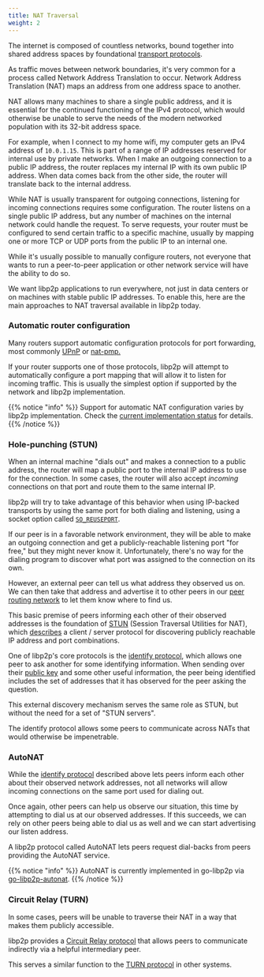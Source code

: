 ```yaml
---
title: NAT Traversal
weight: 2
---
```


The internet is composed of countless networks, bound together into shared address spaces by foundational [transport protocols](/concepts/transport/).

As traffic moves between network boundaries, it's very common for a process called Network Address Translation to occur. Network Address Translation (NAT) maps an address from one address space to another.

NAT allows many machines to share a single public address, and it is essential for the continued functioning of the IPv4 protocol, which would otherwise be unable to serve the needs of the modern networked population with its 32-bit address space.

For example, when I connect to my home wifi, my computer gets an IPv4 address of `10.0.1.15`. This is part of a range of IP addresses reserved for internal use by private networks. When I make an outgoing connection to a public IP address, the router replaces my internal IP with its own public IP address. When data comes back from the other side, the router will translate back to the internal address.

While NAT is usually transparent for outgoing connections, listening for incoming connections requires some configuration. The router listens on a single public IP address, but any number of machines on the internal network could handle the request. To serve requests, your router must be configured to send certain traffic to a specific machine, usually by mapping one or more TCP or UDP ports from the public IP to an internal one.

While it's usually possible to manually configure routers, not everyone that wants to run a peer-to-peer application or other network service will have the ability to do so.

We want libp2p applications to run everywhere, not just in data centers or on machines with stable public IP addresses. To enable this, here are the main approaches to NAT traversal available in libp2p today.

### Automatic router configuration

Many routers support automatic configuration protocols for port forwarding, most commonly [UPnP][wiki_upnp] or [nat-pmp.][wiki_nat-pmp]

If your router supports one of those protocols, libp2p will attempt to automatically configure a port mapping that will allow it to listen for incoming traffic. This is usually the simplest option if supported by the network and libp2p implementation.

{{% notice "info" %}}
Support for automatic NAT configuration varies by libp2p implementation.
Check the [current implementation status](https://libp2p.io/implementations/#nat-traversal) for details.
{{% /notice %}}

### Hole-punching (STUN)

When an internal machine "dials out" and makes a connection to a public address, the router will map a public port to the internal IP address to use for the connection. In some cases, the router will also accept *incoming* connections on that port and route them to the same internal IP.

libp2p will try to take advantage of this behavior when using IP-backed transports by using the same port for both dialing and listening, using a socket option called [`SO_REUSEPORT`](https://lwn.net/Articles/542629/).

If our peer is in a favorable network environment, they will be able to make an outgoing connection and get a publicly-reachable listening port "for free," but they might never know it. Unfortunately, there's no way for the dialing program to discover what port was assigned to the connection on its own.

However, an external peer can tell us what address they observed us on. We can then take that address and advertise it to other peers in our [peer routing network](/concepts/peer-routing/) to let them know where to find us.

This basic premise of peers informing each other of their observed addresses is the foundation of [STUN][wiki_stun] (Session Traversal Utilities for NAT), which [describes][rfc_stun] a client / server protocol for discovering publicly reachable IP address and port combinations.

One of libp2p's core protocols is the [identify protocol][spec_identify], which allows one peer to ask another for some identifying information. When sending over their [public key](/concepts/peers/) and some other useful information, the peer being identified includes the set of addresses that it has observed for the peer asking the question.

This external discovery mechanism serves the same role as STUN, but without the need for a set of "STUN servers".

The identify protocol allows some peers to communicate across NATs that would otherwise be impenetrable.

### AutoNAT

While the [identify protocol][spec_identify] described above lets peers inform each other about their observed network addresses, not all networks will allow incoming connections on the same port used for dialing out.

Once again, other peers can help us observe our situation, this time by attempting to dial us at our observed addresses. If this succeeds, we can rely on other peers being able to dial us as well and we can start advertising our listen address.

A libp2p protocol called AutoNAT lets peers request dial-backs from peers providing the AutoNAT service.

{{% notice "info" %}}
AutoNAT is currently implemented in go-libp2p via [go-libp2p-autonat](https://github.com/libp2p/go-libp2p/tree/master/p2p/host/autonat).
{{% /notice %}}


### Circuit Relay (TURN)

In some cases, peers will be unable to traverse their NAT in a way that makes them publicly accessible.

libp2p provides a [Circuit Relay protocol](/concepts/circuit-relay/) that allows peers to communicate indirectly via a helpful intermediary peer.

This serves a similar function to the [TURN protocol](https://tools.ietf.org/html/rfc5766) in other systems.

[wiki_upnp]: https://en.wikipedia.org/wiki/Universal_Plug_and_Play
[wiki_nat-pmp]: https://en.wikipedia.org/wiki/NAT_Port_Mapping_Protocol
[wiki_stun]: https://en.wikipedia.org/wiki/STUN
[rfc_stun]: https://tools.ietf.org/html/rfc3489
[lwn_reuseport]: https://lwn.net/Articles/542629/
[spec_identify]: https://github.com/libp2p/specs/tree/master/identify
